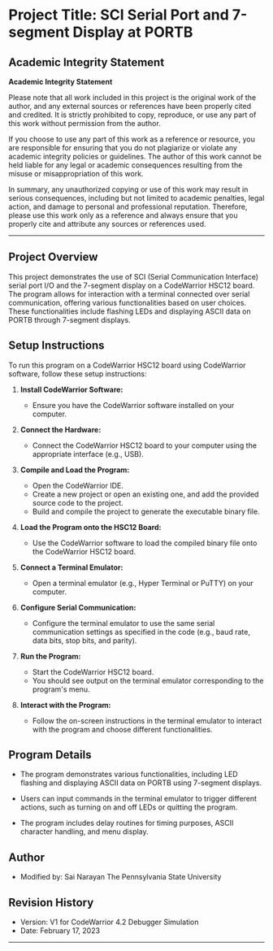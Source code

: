 # Project Title: SCI Serial Port and 7-segment Display at PORTB

## Academic Integrity Statement

**Academic Integrity Statement**

Please note that all work included in this project is the original work of the author, and any external sources or references have been properly cited and credited. It is strictly prohibited to copy, reproduce, or use any part of this work without permission from the author.

If you choose to use any part of this work as a reference or resource, you are responsible for ensuring that you do not plagiarize or violate any academic integrity policies or guidelines. The author of this work cannot be held liable for any legal or academic consequences resulting from the misuse or misappropriation of this work.

In summary, any unauthorized copying or use of this work may result in serious consequences, including but not limited to academic penalties, legal action, and damage to personal and professional reputation. Therefore, please use this work only as a reference and always ensure that you properly cite and attribute any sources or references used.

---

## Project Overview

This project demonstrates the use of SCI (Serial Communication Interface) serial port I/O and the 7-segment display on a CodeWarrior HSC12 board. The program allows for interaction with a terminal connected over serial communication, offering various functionalities based on user choices. These functionalities include flashing LEDs and displaying ASCII data on PORTB through 7-segment displays.

## Setup Instructions

To run this program on a CodeWarrior HSC12 board using CodeWarrior software, follow these setup instructions:

1. **Install CodeWarrior Software:**
   - Ensure you have the CodeWarrior software installed on your computer.

2. **Connect the Hardware:**
   - Connect the CodeWarrior HSC12 board to your computer using the appropriate interface (e.g., USB).

3. **Compile and Load the Program:**
   - Open the CodeWarrior IDE.
   - Create a new project or open an existing one, and add the provided source code to the project.
   - Build and compile the project to generate the executable binary file.

4. **Load the Program onto the HSC12 Board:**
   - Use the CodeWarrior software to load the compiled binary file onto the CodeWarrior HSC12 board.

5. **Connect a Terminal Emulator:**
   - Open a terminal emulator (e.g., Hyper Terminal or PuTTY) on your computer.

6. **Configure Serial Communication:**
   - Configure the terminal emulator to use the same serial communication settings as specified in the code (e.g., baud rate, data bits, stop bits, and parity).

7. **Run the Program:**
   - Start the CodeWarrior HSC12 board.
   - You should see output on the terminal emulator corresponding to the program's menu.

8. **Interact with the Program:**
   - Follow the on-screen instructions in the terminal emulator to interact with the program and choose different functionalities.

## Program Details

- The program demonstrates various functionalities, including LED flashing and displaying ASCII data on PORTB using 7-segment displays.

- Users can input commands in the terminal emulator to trigger different actions, such as turning on and off LEDs or quitting the program.

- The program includes delay routines for timing purposes, ASCII character handling, and menu display.

## Author
- Modified by: Sai Narayan
               The Pennsylvania State University

## Revision History

- Version: V1 for CodeWarrior 4.2 Debugger Simulation
- Date: February 17, 2023

---
